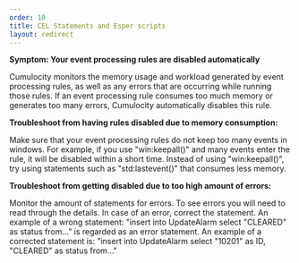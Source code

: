 ```yaml
---
order: 10
title: CEL Statements and Esper scripts
layout: redirect
---
```


**Symptom: Your event processing rules are disabled automatically**

Cumulocity monitors the memory usage and workload generated by event processing rules, as well as any errors that are occurring while running those rules. If an event processing rule consumes too much memory or generates too many errors, Cumulocity automatically disables this rule.

**Troubleshoot from having rules disabled due to memory consumption:**

Make sure that your event processing rules do not keep too many events in windows. For example, if you use "win:keepall()" and many events enter the rule, it will be disabled within a short time. Instead of using "win:keepall()", try using statements such as "std:lastevent()" that consumes less memory. 

**Troubleshoot from getting disabled due to too high amount of errors:**

Monitor the amount of statements for errors. To see errors you will need to read through the details. In case of an error, correct the statement. 
An example of a wrong statement: "insert into UpdateAlarm select "CLEARED" as status from...” is regarded as an error statement.
An example of a corrected statement is: "insert into UpdateAlarm select "10201" as ID, "CLEARED" as status from..."

